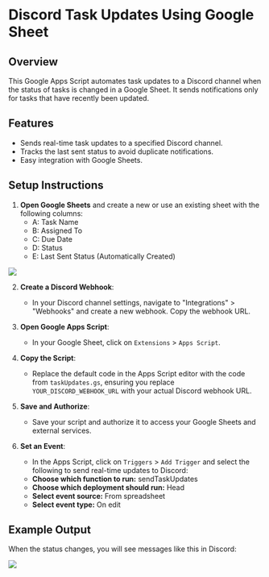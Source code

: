 # Discord Task Updates Using Google Sheet

## Overview
This Google Apps Script automates task updates to a Discord channel when the status of tasks is changed in a Google Sheet. It sends notifications only for tasks that have recently been updated.

## Features
- Sends real-time task updates to a specified Discord channel.
- Tracks the last sent status to avoid duplicate notifications.
- Easy integration with Google Sheets.

## Setup Instructions
1. **Open Google Sheets** and create a new or use an existing sheet with the following columns:
   - A: Task Name
   - B: Assigned To
   - C: Due Date
   - D: Status 
   - E: Last Sent Status  (Automatically Created)

<a href='https://imgchest.com/p/md7oxvowr7p' title=''><img src='https://cdn.imgchest.com/files/w7w6c8998ky.png'></a>

2. **Create a Discord Webhook**:
   - In your Discord channel settings, navigate to "Integrations" > "Webhooks" and create a new webhook. Copy the webhook URL.

3. **Open Google Apps Script**:
   - In your Google Sheet, click on `Extensions` > `Apps Script`.

4. **Copy the Script**:
   - Replace the default code in the Apps Script editor with the code from `taskUpdates.gs`, ensuring you replace `YOUR_DISCORD_WEBHOOK_URL` with your actual Discord webhook URL.

5. **Save and Authorize**:
   - Save your script and authorize it to access your Google Sheets and external services.

6. **Set an Event**:
   - In the Apps Script, click on `Triggers` > `Add Trigger` and select the following to send real-time updates to Discord:
    - **Choose which function to run:** sendTaskUpdates
	- **Choose which deployment should run:**  Head
	- **Select event source:**  From spreadsheet
	- **Select event type:**  On edit

## Example Output
When the status changes, you will see messages like this in Discord:

<a href='https://imgchest.com/p/ljyqz6oxny2' title=''><img src='https://cdn.imgchest.com/files/p7bwcr66qv7.png'></a>
